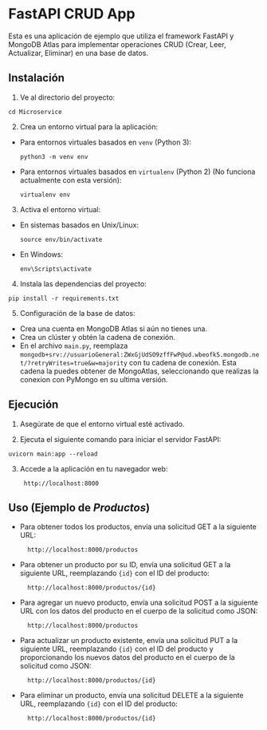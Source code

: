 # FastAPI CRUD App

Esta es una aplicación de ejemplo que utiliza el framework FastAPI y MongoDB Atlas para implementar operaciones CRUD (Crear, Leer, Actualizar, Eliminar) en una base de datos.

## Instalación


1. Ve al directorio del proyecto:

```
cd Microservice
```

2. Crea un entorno virtual para la aplicación:

- Para entornos virtuales basados en `venv` (Python 3):

  ```
  python3 -m venv env
  ```

- Para entornos virtuales basados en `virtualenv` (Python 2) (No funciona actualmente con esta versión):

  ```
  virtualenv env
  ```

3. Activa el entorno virtual:

- En sistemas basados en Unix/Linux:

  ```
  source env/bin/activate
  ```

- En Windows:

  ```
  env\Scripts\activate
  ```

4. Instala las dependencias del proyecto:

```
pip install -r requirements.txt
```


5. Configuración de la base de datos:

- Crea una cuenta en MongoDB Atlas si aún no tienes una.
- Crea un clúster y obtén la cadena de conexión.
- En el archivo `main.py`, reemplaza `mongodb+srv://usuarioGeneral:ZWxGjUdSO9zffFwP@ud.wbeofk5.mongodb.net/?retryWrites=true&w=majority` con tu cadena de conexión. Esta cadena la puedes obtener de MongoAtlas, seleccionando que realizas la conexion con PyMongo en su ultima versión.

## Ejecución

1. Asegúrate de que el entorno virtual esté activado.

2. Ejecuta el siguiente comando para iniciar el servidor FastAPI:
```
uvicorn main:app --reload
```


3. Accede a la aplicación en tu navegador web:

        http://localhost:8000


## Uso (Ejemplo de *Productos*)

- Para obtener todos los productos, envía una solicitud GET a la siguiente URL:

        http://localhost:8000/productos

- Para obtener un producto por su ID, envía una solicitud GET a la siguiente URL, reemplazando `{id}` con el ID del producto:

        http://localhost:8000/productos/{id}


- Para agregar un nuevo producto, envía una solicitud POST a la siguiente URL con los datos del producto en el cuerpo de la solicitud como JSON:

        http://localhost:8000/productos


- Para actualizar un producto existente, envía una solicitud PUT a la siguiente URL, reemplazando `{id}` con el ID del producto y proporcionando los nuevos datos del producto en el cuerpo de la solicitud como JSON:

        http://localhost:8000/productos/{id}


- Para eliminar un producto, envía una solicitud DELETE a la siguiente URL, reemplazando `{id}` con el ID del producto:

        http://localhost:8000/productos/{id}

